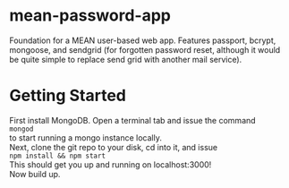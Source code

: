 # mean-password-app
Foundation for a MEAN user-based web app. Features passport, bcrypt, mongoose, and sendgrid (for forgotten password reset, although it would be quite simple to replace send grid with another mail service).

# Getting Started
First install MongoDB. Open a terminal tab and issue the command <br />
`mongod`<br /> 
to start running a mongo instance locally.<br />
Next, clone the git repo to your disk, cd into it, and issue <br />
`npm install && npm start`<br />
This should get you up and running on localhost:3000!<br />
Now build up.
